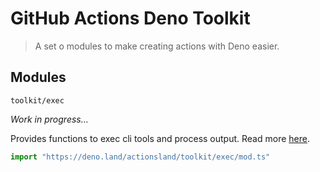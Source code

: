 # GitHub Actions Deno Toolkit

> A set o modules to make creating actions with Deno easier.

## Modules

`toolkit/exec`

*Work in progress...*

Provides functions to exec cli tools and process output. Read more [here](/exec).

```typescript
import "https://deno.land/actionsland/toolkit/exec/mod.ts"
```

